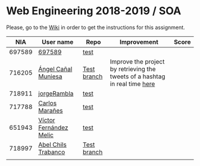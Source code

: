 # Web Engineering 2018-2019 / SOA
Please, go to the [Wiki](https://github.com/UNIZAR-30246-WebEngineering/lab5-soa/wiki) in order to get the instructions for this assignment.

NIA    | User name | Repo | Improvement | Score
-------|-----------|------|-------------|--------
| 697589 | [697589](https://github.com/697589) |[test](https://github.com/697589/lab5-soa/tree/test) | |
| 716205 | [Ángel Cañal Muniesa](https://github.com/lAngelP) | [Test branch](https://github.com/lAngelP/lab4-websockets/tree/test) | Improve the project by retrieving the tweets of a hashtag in real time [here](https://github.com/lAngelP/lab4-websockets/blob/websockets/README.md) |  |
| 718911 | [jorgeRambla](https://github.com/jorgeRambla) |[test](https://github.com/jorgeRambla/lab5-soa/tree/test) | | 
| 717788 | [Carlos Marañes](https://github.com/carlosmn1997) |[test](https://github.com/carlosmn1997/lab5-soa/tree/test) | | 
| 651943 | [Víctor Fernández Melic](https://github.com/Melic93) |[test](https://github.com/Melic93/lab5-soa/tree/test) | |
| 718997 | [Abel Chils Trabanco](https://github.com/AbelChT) | [Test branch](https://github.com/AbelChT/lab5-soa/tree/test) | |
| | | | |

